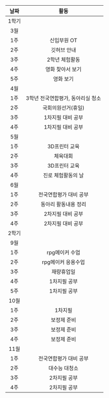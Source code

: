 | 날짜 | 활동 |
| :-----: | :-----: |
|1학기||
| 3월 ||
| 1주 | 신입부원 OT |
| 2주 | 깃허브 안내 |
| 3주 | 2학년 체험활동 |
| 4주 | 영화 찾아서 보기 |
| 5주 | 영화 보기 |
| 4월 ||
| 1주 | 3학년 전국연합평가, 동아리실 청소 |
| 2주 | 국회의원선거(휴일) |
| 3주 | 1차지필 대비 공부 |
| 4주 | 1차지필 대비 공부 |
| 5월 ||
| 1주 | 3D프린터 교육 |
| 2주 | 체육대회 |
| 3주 | 3D프린터 교육 |
| 4주 | 진로 체험활동의 날 |
| 6월 ||
| 1주 | 전국연합평가 대비 공부 |
| 2주 | 동아리 활동내용 정리 |
| 3주 | 2차지필 대비 공부 |
| 4주 | 2차지필 대비 공부 |
| 2학기 ||
| 9월 ||
| 1주 | rpg메이커 수업 |
| 2주 | rpg메이커 응용수업 |
| 3주 | 재량휴업일 |
| 4주 | 1차지필 공부 |
| 5주 | 1차지필 공부 |
| 10월 ||
| 1주 | 1차지필 |
| 2주 | 보정제 준비 |
| 3주 | 보정제 준비 |
| 4주 | 보정제 준비 |
| 11월 ||
| 1주 | 전국연합평가 대비 공부 |
| 2주 | 대수능 대청소 |
| 3주 | 2차지필 공부 |
| 4주 | 2차지필 공부 |
